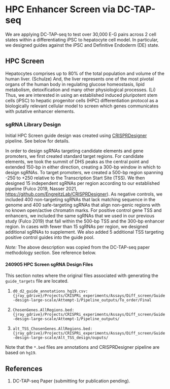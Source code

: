 # HPC Enhancer Screen via DC-TAP-seq

We are applying DC-TAP-seq to test over 30,000 E-G pairs across 2 cell states 
within a differentiating iPSC to hepatocyte cell model. In particular,
we designed guides against the iPSC and Definitive Endoderm (DE) state.

## HPC Screen

Hepatocytes comprises up to 80% of the total population and volume of the 
human liver. (Schulze) And, the liver represents one of the most pivotal 
organs of the human body in regulating glucose homeostasis, lipid metabolism, 
detoxification and many other physiological processes. (Li) Thus, we are
interested in using an established induced pluripotent stem cells (iPSC)
to hepatic progenitor cells (HPC) differentiation protocol as a biologically
relevant cellular model to screen which genes communicates with putative 
enhancer elements. 

### sgRNA Library Design

Initial HPC Screen guide design was created using 
[CRISPRDesigner](https://github.com/EngreitzLab/CRISPRDesigner)
pipeline. See below for details.

In order to design sgRNAs targeting candidate elements and gene promoters, 
we first created standard target regions. For candidate elements, we took 
the summit of DHS peaks as the central point and extended 150-bp in either 
direction, creating a 300-bp window in which to design sgRNAs. To target 
promoters, we created a 500-bp region spanning -250 to +250 relative to the 
Transcription Start Site (TSS). We then designed 15 independent sgRNAs per 
region according to our established pipeline (Fulco 2019, Nasser 2021, 
https://github.com/EngreitzLab/CRISPRDesigner). As negative controls, we 
included 400 non-targeting sgRNAs that lack matching sequence in the genome 
and 400 safe-targeting sgRNAs that align non-genic regions with no known 
open/active chromatin marks. For positive control gene TSS and enhancers, 
we included the same sgRNAs that we used in our previous study (Fulco 2019) 
that fall within the 500-bp TSS and the 300-bp enhancer region. In cases with 
fewer than 15 sgRNAs per region, we designed additional sgRNAs to supplement. 
We also added 5 additional TSS targeting positive control guides into 
the guide pool.

*Note:* The above description was copied from the DC-TAP-seq paper 
methodology section. See reference below.

#### 240905 HPC Screen sgRNA Design Files

This section notes where the original files associated with generating
the `guide_targets` file are located.

1. `d0_d2_guide_annotations_hg19.csv: {jray_gdrive}/Projects/CRISPRi_experiments/Assays/Diff_screen/Guide-design-large-scale/Attempt-1/Pipeline_outputs/To_order/Final`

2. `ChosenGenes.AllRegions.bed: {jray_gdrive}/Projects/CRISPRi_experiments/Assays/Diff_screen/Guide-design-large-scale/Attempt-1/Pipeline_outputs/`

2. `alt_TSS_ChosenGenes.AllRegions.bed: {jray_gdrive}/Projects/CRISPRi_experiments/Assays/Diff_screen/Guide-design-large-scale/Alt_TSS_design/ouputs/`

Note that the `*.bed` files are annotations and CRISPRDesigner pipeline are 
based on `hg19`.

## References

1. DC-TAP-seq Paper (submitting for publication pending).